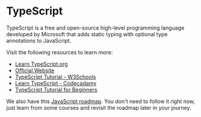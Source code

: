 # TypeScript

TypeScript is a free and open-source high-level programming language developed by Microsoft that adds static typing with optional type annotations to JavaScript.

Visit the following resources to learn more:

- [Learn TypeScript.org](https://learn-ts.org)
- [Official Website](https://www.typescriptlang.org/docs/)
- [TypeScript Tutorial - W3Schools](https://www.w3schools.com/typescript/)
- [Learn TypeScript - Codecadamy](https://www.codecademy.com/learn/learn-typescript)
- [TypeScript Tutorial for Beginners](https://www.youtube.com/watch?v=d56mG7DezGs)

We also have this [JavaScript roadmap](/javascript). You don't need to follow it right now, just learn from some courses and revisit the roadmap later in your journey.